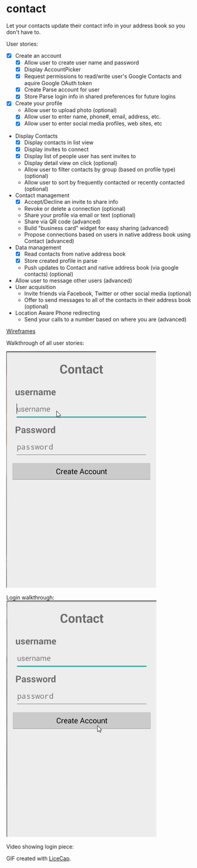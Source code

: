 # contact
Let your contacts update their contact info in your address book so you don't have to.

User stories:
 * [x] Create an account 
	* [x] Allow user to create user name and password
	* [x] Display AccountPicker
	* [x] Request permissions to read/write user's Google Contacts and aquire Google OAuth token
	* [x] Create Parse account for user
	* [x] Store Parse login info in shared preferences for future logins
 * [x] Create your profile
   * Allow user to upload photo (optional)
   * [x] Allow user to enter name, phone#, email, address, etc.
   * [x] Allow user to enter social media profiles, web sites, etc
 * Display Contacts
   * [x] Display contacts in list view
   * [x] Display invites to connect
   * [x] Display list of people user has sent invites to
   * Display detail view on click (optional)
   * Allow user to filter contacts by group (based on profile type) (optional)
   * Allow user to sort by frequently contacted or recently contacted (optional)
 * Contact management
   * [x] Accept/Decline an invite to share info
   * Revoke or delete a connection (optional)
   * Share your profile via email or text (optional)
   * Share via QR code (advanced)
   * Build "business card" widget for easy sharing  (advanced)
   * Propose connections based on users in native address book using Contact (advanced)
 * Data management
   * [x] Read contacts from native address book
   * [x] Store created profile in parse
   * Push updates to Contact and native address book (via google contacts) (optional)
 * Allow user to message other users (advanced)
 * User acquisition
   * Invite friends via Facebook, Twitter or other social media (optional)
   * Offer to send messages to all of the contacts in their address book (optional)
 * Location Aware Phone redirecting
   * Send your calls to a number based on where you are (advanced)
   
[Wireframes](http://contactpush.github.io./)

Walkthrough of all user stories:

![Video Walkthrough](Contact.gif)

Login walkthrough:
![Video Walkthrough](Contact_login.gif)

Video showing login piece:


GIF created with [LiceCap](http://www.cockos.com/licecap/).